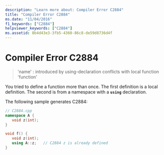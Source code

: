 ```yaml
---
description: "Learn more about: Compiler Error C2884"
title: "Compiler Error C2884"
ms.date: "11/04/2016"
f1_keywords: ["C2884"]
helpviewer_keywords: ["C2884"]
ms.assetid: 8b4d43e3-3fb5-4360-86c8-de59d8736d4f
---
```

# Compiler Error C2884

> 'name' : introduced by using-declaration conflicts with local function 'function'

You tried to define a function more than once. The first definition is a local definition. The second is from a namespace with a **`using`** declaration.

The following sample generates C2884:

```cpp
// C2884.cpp
namespace A {
   void z(int);
}

void f() {
   void z(int);
   using A::z;   // C2884 z is already defined
}
```

